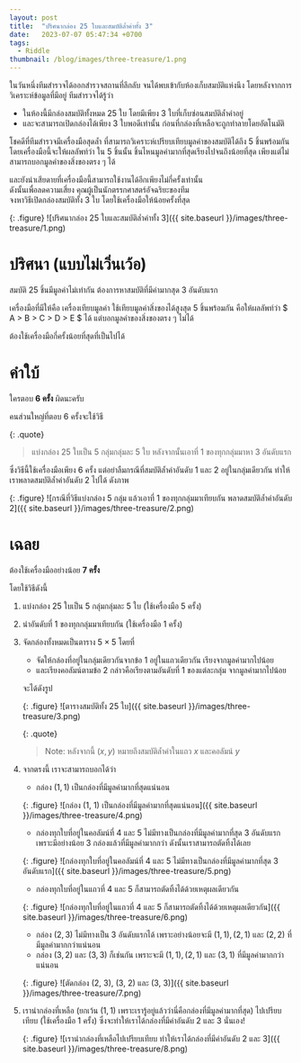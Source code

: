 ```yaml
---
layout: post
title:  "ปริศนากล่อง 25 ใบและสมบัติล้ำค่าทั้ง 3"
date:   2023-07-07 05:47:34 +0700
tags:
  - Riddle
thumbnail: /blog/images/three-treasure/1.png
---
```


ในวันหนึ่งทีมสำรวจได้ออกสำรวจสถานที่ลึกลับ จนได้พบเข้ากับห้องเก็บสมบัติแห่งนึง
โดยหลังจากการวิเคราะห์ข้อมูลที่มีอยู่ ทีมสำรวจได้รู้ว่า

- ในห้องนี้มีกล่องสมบัติทั้งหมด 25 ใบ โดยมีเพียง 3 ใบที่เก็บซ่อนสมบัติล้ำค่าอยู่
- และจะสามารถเปิดกล่องได้เพียง 3 ใบพอดีเท่านั้น ก่อนที่กล่องที่เหลือจะถูกทำลายโดยอัตโนมัติ

โชคดีที่ทีมสำรวจมีเครื่องมือสุดล้ำ ที่สามารถวิเคราะห์เปรียบเทียบมูลค่าของสมบัติได้ถึง 5 ชิ้นพร้อมกัน <br />
โดยเครื่องมือนี้จะให้ผลลัพท์ว่า ใน 5 ชิ้นนั้น ชิ้นไหนมูลค่ามากที่สุดเรียงไปจนถึงน้อยที่สุด เพียงแต่ไม่สามารถบอกมูลค่าของสิ่งของตรง ๆ ได้

และยังน่าเสียดายที่เครื่องมือนี้สามารถใช้งานได้อีกเพียงไม่กี่ครั้งเท่านั้น <br />
ดังนั้นเพื่อลดความเสี่ยง คุณผู้เป็นนักตรรกศาสตร์อัจฉริยะของทีม <br />
จงหาวิธีเปิดกล่องสมบัติทั้ง 3 ใบ โดยใช้เครื่องมือให้น้อยครั้งที่สุด

{: .figure}
![ปริศนากล่อง 25 ใบและสมบัติล่ำค่าทั้ง 3]({{ site.baseurl }}/images/three-treasure/1.png)

# ปริศนา (แบบไม่เวิ่นเว้อ)

สมบัติ 25 ชิ้นมีมูลค่าไม่เท่ากัน ต้องการหาสมบัติที่มีค่ามากสุด 3 อันดับแรก

เครื่องมือที่มีให้คือ
เครื่องเทียบมูลค่า ใช้เทียบมูลค่าสิ่งของได้สูงสุด 5 ชิ้นพร้อมกัน คือให้ผลลัพท์ว่า $ A > B > C > D > E $ ได้ แต่บอกมูลค่าของสิ่งของตรง ๆ ไม่ได้

ต้องใช้เครื่องมือกี่ครั้งน้อยที่สุดที่เป็นไปได้

# คำใบ้

ใครตอบ **6 ครั้ง** ผิดนะครับ

คนส่วนใหญ่ที่ตอบ 6 ครั้งจะใช้วิธี

{: .quote}
> แบ่งกล่อง 25 ใบเป็น 5 กลุ่มกลุ่มละ 5 ใบ
> หลังจากนั้นเอาที่ 1 ของทุกกลุ่มมาหา 3 อันดับแรก

ซึ่งวิธีนี้ใช้เครื่องมือเพียง 6 ครั้ง แต่อย่าลืมกรณีที่สมบัติล้ำค่าอันดับ 1 และ 2 อยู่ในกลุ่มเดียวกัน
ทำให้เราพลาดสมบัติล้ำค่าอันดับ 2 ไปได้ ดังภาพ

{: .figure}
![กรณีที่วิธีแบ่งกล่อง 5 กลุ่ม แล้วเอาที่ 1 ของทุกกลุ่มมาเทียบกัน พลาดสมบัติล้ำค่าอันดับ 2]({{ site.baseurl }}/images/three-treasure/2.png)

# เฉลย

ต้องใช้เครื่องมืออย่างน้อย **7 ครั้ง** 

โดยใช้วิธีดังนี้

1. แบ่งกล่อง 25 ใบเป็น 5 กลุ่มกลุ่มละ 5 ใบ (ใช้เครื่องมือ 5 ครั้ง)
2. นำอันดับที่ 1 ของทุกกลุ่มมาเทียบกัน (ใช้เครื่องมือ 1 ครั้ง)
3. จัดกล่องทั้งหมดเป็นตาราง $5 \times 5$ โดยที่
	- จัดให้กล่องที่อยู่ในกลุ่มเดียวกันจากข้อ 1 อยู่ในแถวเดียวกัน เรียงจากมูลค่ามากไปน้อย
	- และเรียงคอลัมน์ตามข้อ 2 กล่าวคือเรียงตามอันดับที่ 1 ของแต่ละกลุ่ม จากมูลค่ามากไปน้อย

	จะได้ดังรูป

	{: .figure}
	![ตารางสมบัติทั้ง 25 ใบ]({{ site.baseurl }}/images/three-treasure/3.png)
	
	{: .quote}
	> Note: หลังจากนี้ $(x, y)$ หมายถึงสมบัติล้ำค่าในแถว $x$ และคอลัมน์ $y$

4. จากตรงนี้ เราจะสามารถบอกได้ว่า
	- กล่อง $(1, 1)$ เป็นกล่องที่มีมูลค่ามากที่สุดแน่นอน 

	{: .figure}
	![กล่อง (1, 1) เป็นกล่องที่มีมูลค่ามากที่สุดแน่นอน]({{ site.baseurl }}/images/three-treasure/4.png)
	
	- กล่องทุกใบที่อยู่ในคอลัมน์ที่ 4 และ 5 ไม่มีทางเป็นกล่องที่มีมูลค่ามากที่สุด 3 อันดับแรก เพราะมีอย่างน้อย 3 กล่องแล้วที่มีมูลค่ามากกว่า ดังนั้นเราสามารถตัดทิ้งได้เลย

	{: .figure}
	![กล่องทุกใบที่อยู่ในคอลัมน์ที่ 4 และ 5 ไม่มีทางเป็นกล่องที่มีมูลค่ามากที่สุด 3 อันดับแรก]({{ site.baseurl }}/images/three-treasure/5.png)

	- กล่องทุกใบที่อยู่ในแถวที่ 4 และ 5 ก็สามารถตัดทิ้งได้ด้วยเหตุผลเดียวกัน

	{: .figure}
	![กล่องทุกใบที่อยู่ในแถวที่ 4 และ 5 ก็สามารถตัดทิ้งได้ด้วยเหตุผลเดียวกัน]({{ site.baseurl }}/images/three-treasure/6.png)

	- กล่อง $(2, 3)$ ไม่มีทางเป็น 3 อันดับแรกได้ เพราะอย่างน้อยจะมี $(1, 1), (2, 1)$ และ $(2, 2)$ ที่มีมูลค่ามากกว่าแน่นอน
	- กล่อง $(3, 2)$ และ $(3, 3)$ ก็เช่นกัน เพราะจะมี $(1, 1), (2, 1)$ และ $(3, 1)$ ที่มีมูลค่ามากกว่าแน่นอน

	{: .figure}
	![ตัดกล่อง (2, 3), (3, 2) และ (3, 3)]({{ site.baseurl }}/images/three-treasure/7.png)

5. เรานำกล่องที่เหลือ (ยกเว้น $(1, 1)$ เพราะเรารู้อยู่แล้วว่านี่คือกล่องที่มีมูลค่ามากที่สุด) ไปเปรียบเทียบ (ใช้เครื่องมือ 1 ครั้ง) ซึ่งจะทำให้เราได้กล่องที่มีค่าอันดับ 2 และ 3 นั่นเอง!

	{: .figure}
	![เรานำกล่องที่เหลือไปเปรียบเทียบ ทำให้เราได้กล่องที่มีค่าอันดับ 2 และ 3]({{ site.baseurl }}/images/three-treasure/8.png)
